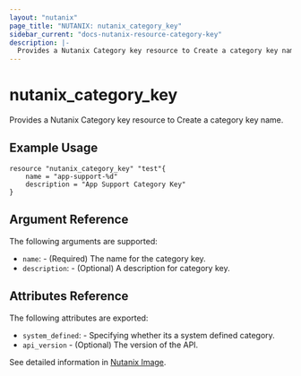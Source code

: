 ```yaml
---
layout: "nutanix"
page_title: "NUTANIX: nutanix_category_key"
sidebar_current: "docs-nutanix-resource-category-key"
description: |-
  Provides a Nutanix Category key resource to Create a category key name.
---
```


# nutanix_category_key

Provides a Nutanix Category key resource to Create a category key name.

## Example Usage

```hcl
resource "nutanix_category_key" "test"{
    name = "app-support-%d"
    description = "App Support Category Key"
}
```

## Argument Reference

The following arguments are supported:

* `name`: - (Required) The name for the category key.
* `description`: - (Optional) A description for category key.

## Attributes Reference

The following attributes are exported:

* `system_defined`: - Specifying whether its a system defined category.
* `api_version` - (Optional) The version of the API.

See detailed information in [Nutanix Image](https://nutanix.github.io/Automation/experimental/swagger-redoc-sandbox/#tag/category/paths/~1categories~1{name}/get).
